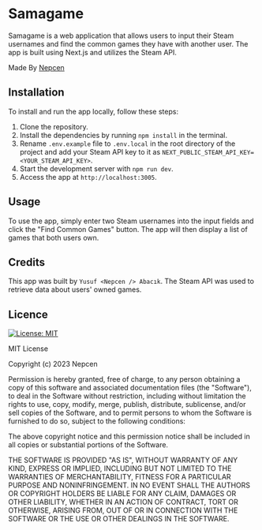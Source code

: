 # Samagame

Samagame is a web application that allows users to input their Steam usernames and find the common games they have with another user. The app is built using Next.js and utilizes the Steam API.

Made By [Nepcen](https://www.linkedin.com/in/yusufabacik/)

## Installation

To install and run the app locally, follow these steps:

1. Clone the repository.
2. Install the dependencies by running `npm install` in the terminal.
3. Rename `.env.example` file to `.env.local` in the root directory of the project and add your Steam API key to it as `NEXT_PUBLIC_STEAM_API_KEY=<YOUR_STEAM_API_KEY>`.
4. Start the development server with `npm run dev`.
5. Access the app at `http://localhost:3005`.

## Usage

To use the app, simply enter two Steam usernames into the input fields and click the "Find Common Games" button. The app will then display a list of games that both users own.

## Credits

This app was built by `Yusuf <Nepcen /> Abacık`. The Steam API was used to retrieve data about users' owned games.

## Licence
[![License: MIT](https://img.shields.io/badge/License-MIT-yellow.svg)](https://opensource.org/licenses/MIT)

MIT License

Copyright (c) 2023 Nepcen

Permission is hereby granted, free of charge, to any person obtaining a copy
of this software and associated documentation files (the "Software"), to deal
in the Software without restriction, including without limitation the rights
to use, copy, modify, merge, publish, distribute, sublicense, and/or sell
copies of the Software, and to permit persons to whom the Software is
furnished to do so, subject to the following conditions:

The above copyright notice and this permission notice shall be included in all
copies or substantial portions of the Software.

THE SOFTWARE IS PROVIDED "AS IS", WITHOUT WARRANTY OF ANY KIND, EXPRESS OR
IMPLIED, INCLUDING BUT NOT LIMITED TO THE WARRANTIES OF MERCHANTABILITY,
FITNESS FOR A PARTICULAR PURPOSE AND NONINFRINGEMENT. IN NO EVENT SHALL THE
AUTHORS OR COPYRIGHT HOLDERS BE LIABLE FOR ANY CLAIM, DAMAGES OR OTHER
LIABILITY, WHETHER IN AN ACTION OF CONTRACT, TORT OR OTHERWISE, ARISING FROM,
OUT OF OR IN CONNECTION WITH THE SOFTWARE OR THE USE OR OTHER DEALINGS IN THE
SOFTWARE.
